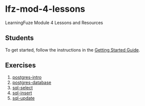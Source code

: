 # lfz-mod-4-lessons

LearningFuze Module 4 Lessons and Resources

## Students

To get started, follow the instructions in the [Getting Started Guide](guides/getting-started.md).

## Exercises

1. [postgres-intro](exercises/01-postgres-intro)
1. [postgres-database](exercises/02-postgres-database)
1. [sql-select](exercises/03-sql-select)
1. [sql-insert](exercises/04-sql-insert)
1. [sql-update](exercises/05-sql-update)
